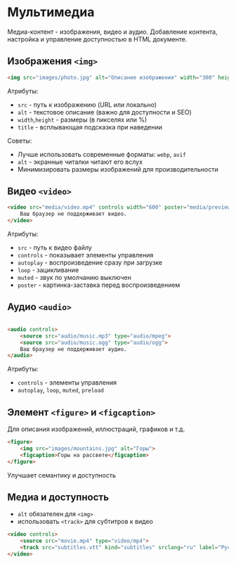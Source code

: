 # Мультимедиа #

Медиа-контент - изображения, видео и аудио.
Добавление контента, настройка и управление доступностью в HTML документе.

## Изображения `<img>` ##

````html
<img src="images/photo.jpg" alt="Описание изображения" width="300" height="200">
````

Атрибуты:

* `src` - путь к изображению (URL или локально)
* `alt` - текстовое описание (важно для доступности и SEO)
* `width`,`height` - размеры (в пикселях или %)
* `title` - всплывающая подсказка при наведении

Советы:

* Лучше использовать современные форматы: `webp`, `avif`
* `alt` - экранные читалки читают его вслух
* Минимизировать размеры изображений для производительности

## Видео `<video>` ##

````html
<video src="media/video.mp4" controls width="600" poster="media/preview.jpg">
    Ваш браузер не поддерживает видео.
</video>
````

Атрибуты:

* `src` - путь к видео файлу
* `controls` - показывает элементы управления
* `autoplay` - воспроизведение сразу при загрузке
* `loop` - зацикливание
* `muted` - звук по умолчанию выключен
* `poster` - картинка-заставка перед воспроизведением

## Аудио `<audio>` ##

````html

<audio controls>
    <source src="audio/music.mp3" type="audio/mpeg">
    <source src="audio/music.ogg" type="audio/ogg">
    Ваш браузер не поддерживает аудио.
</audio>
````

Атрибуты:

* `controls` - элементы управления
* `autoplay`, `loop`, `muted`, `preload`

## Элемент `<figure>` и `<figcaption>` ##

Для описания изображений, иллюстраций, графиков и т.д.

````html
<figure>
    <img src="images/mountains.jpg" alt="Горы">
    <figcaption>Горы на рассвете</figcaption>
</figure>
````

Улучшает семантику и доступность

## Медиа и доступность ##

* `alt` обязателен для `<img>`
* использовать `<track>` для субтитров к видео

````html
<video controls>
    <source src="movie.mp4" type="video/mp4">
    <track src="subtitles.vtt" kind="subtitles" srclang="ru" label="Русский">
</video>
````